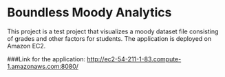 # Boundless Moody Analytics
This project is a test project that visualizes a moody dataset file consisting of grades and other factors for students.
The application is deployed on Amazon EC2.

###Link for the application: http://ec2-54-211-1-83.compute-1.amazonaws.com:8080/



